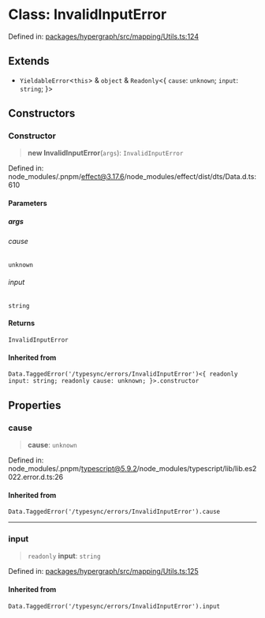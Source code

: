 # Class: InvalidInputError

Defined in: [packages/hypergraph/src/mapping/Utils.ts:124](https://github.com/hashirpm/hypergraph/blob/ab4ea1cdb9430798142e0d735aac9d31c2cf0ae0/packages/hypergraph/src/mapping/Utils.ts#L124)

## Extends

- `YieldableError`\<`this`\> & `object` & `Readonly`\<\{ `cause`: `unknown`; `input`: `string`; \}\>

## Constructors

### Constructor

> **new InvalidInputError**(`args`): `InvalidInputError`

Defined in: node\_modules/.pnpm/effect@3.17.6/node\_modules/effect/dist/dts/Data.d.ts:610

#### Parameters

##### args

###### cause

`unknown`

###### input

`string`

#### Returns

`InvalidInputError`

#### Inherited from

`Data.TaggedError('/typesync/errors/InvalidInputError')<{ readonly input: string; readonly cause: unknown; }>.constructor`

## Properties

### cause

> **cause**: `unknown`

Defined in: node\_modules/.pnpm/typescript@5.9.2/node\_modules/typescript/lib/lib.es2022.error.d.ts:26

#### Inherited from

`Data.TaggedError('/typesync/errors/InvalidInputError').cause`

***

### input

> `readonly` **input**: `string`

Defined in: [packages/hypergraph/src/mapping/Utils.ts:125](https://github.com/hashirpm/hypergraph/blob/ab4ea1cdb9430798142e0d735aac9d31c2cf0ae0/packages/hypergraph/src/mapping/Utils.ts#L125)

#### Inherited from

`Data.TaggedError('/typesync/errors/InvalidInputError').input`
